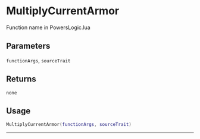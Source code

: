 # MultiplyCurrentArmor
Function name in PowersLogic.lua
## Parameters
`functionArgs`, `sourceTrait`
## Returns
`none`
## Usage
```lua
MultiplyCurrentArmor(functionArgs, sourceTrait)
```
---
